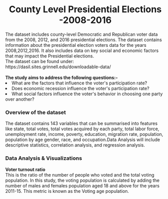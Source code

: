 <h1 align="center">County Level Presidential Elections -2008-2016</h1>
The dataset includes county-level Democratic and Republican voter data from the 2008, 2012, and 2016 presidential elections. The dataset contains information about the presidential election voters data for the years 2008,2012,2016. It also includes data on key social and economic factors that may impact the Presidential elections. 
</br>
The dataset can be found under:
</br>
https://dasil.sites.grinnell.edu/downloadable-data/
</br>
</br>
<b>The study aims to address the following questions:-</b>
</br>
<li>What are the factors that influence the voter's participation rate?
</br>
<li>Does economic recession influence the voter's participation rate?
</br>
<li>What social factors influence the voter's behavior in choosing one party over another?
</br>
<h3>Overview of the dataset</h3>
The dataset contains 143 variables that can be summarised into features like state, total votes, total votes acquired by each party, total labor force, unemployment rate, income, poverty, education, migration rate, population, population by age gender, race, and occupation.Data Analysis will include descriptive statistics, correlation analysis, and regression analysis.
<h3>Data Analysis & Visualizations</h3>
<b>Voter turnout ratio</b>
</br>
This is the ratio of the number of people who voted and the total voting population. In this study, the voting population is calculated by adding the number of males and females population aged 18 and above for the years 2011-15. This metric is known as the Voting age population.
</br>


